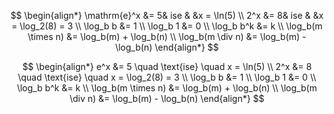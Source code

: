 $$
\begin{align*}
\mathrm{e}^x &= 5& ise & &x = \ln(5) \\
2^x &= 8& ise & &x = \log_2(8) = 3 \\
\log_b b &= 1 \\
\log_b 1 &= 0 \\
\log_b b^k &= k \\
\log_b(m \times n) &= \log_b(m) + \log_b(n) \\
\log_b(m \div n) &= \log_b(m) - \log_b(n)
\end{align*}
$$

$$
\begin{align*}
e^x         &= 5 \quad \text{ise} \quad x = \ln(5) \\
2^x         &= 8 \quad \text{ise} \quad x = \log_2(8) = 3 \\
\log_b b    &= 1 \\
\log_b 1    &= 0 \\
\log_b b^k  &= k \\
\log_b(m \times n) &= \log_b(m) + \log_b(n) \\
\log_b(m \div n)   &= \log_b(m) - \log_b(n)
\end{align*}
$$
